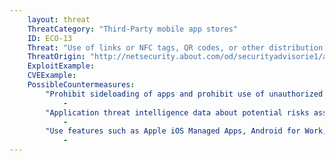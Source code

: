 ```yaml
---
    layout: threat
    ThreatCategory: "Third-Party mobile app stores"
    ID: ECO-13
    Threat: "Use of links or NFC tags, QR codes, or other distribution channels (e.g., sms, email) to point to malicious apps"
    ThreatOrigin: "http://netsecurity.about.com/od/securityadvisorie1/a/How-To-Protect-Yourself-From-Malicious-QR-Codes.htm"
    ExploitExample:
    CVEExample:
    PossibleCountermeasures:
        "Prohibit sideloading of apps and prohibit use of unauthorized app stores":
            - 
        "Application threat intelligence data about potential risks associated with apps installed on devices":
            - 
        "Use features such as Apple iOS Managed Apps, Android for Work, or Samsung KNOX Workspace that provide some level of separation between personal apps and enterprise apps to mitigate the impact of malicious behaviors.":
            - 
---
```


